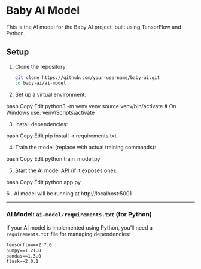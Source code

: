 # Baby AI Model

This is the AI model for the Baby AI project, built using TensorFlow and Python.

## Setup

1. Clone the repository:
   ```bash
   git clone https://github.com/your-username/baby-ai.git
   cd baby-ai/ai-model
2. Set up a virtual environment:

bash
Copy
Edit
python3 -m venv venv
source venv/bin/activate  # On Windows use: venv\Scripts\activate

3. Install dependencies:

bash
Copy
Edit
pip install -r requirements.txt

4. Train the model (replace with actual training commands):

bash
Copy
Edit
python train_model.py

5. Start the AI model API (if it exposes one):

bash
Copy
Edit
python app.py

6 . AI model will be running at http://localhost:5001


---

### **AI Model: `ai-model/requirements.txt` (for Python)**

If your AI model is implemented using Python, you’ll need a `requirements.txt` file for managing dependencies:

```txt
tensorflow==2.7.0
numpy==1.21.0
pandas==1.3.0
flask==2.0.1

